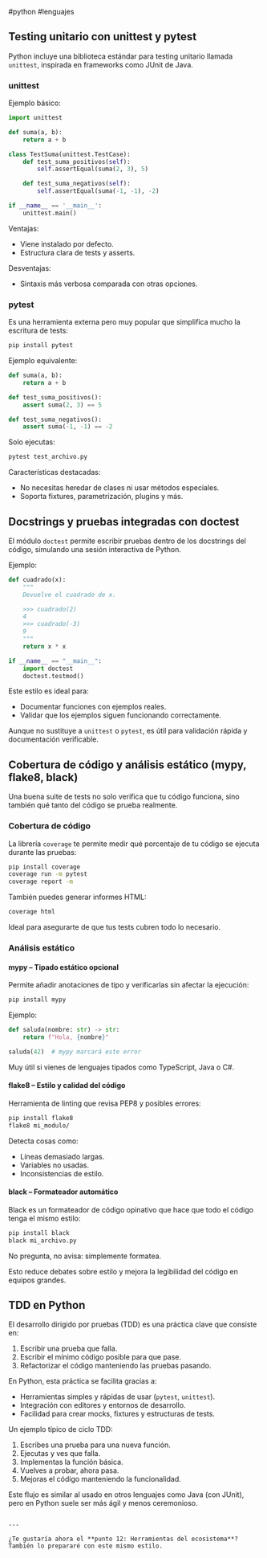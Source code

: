 #python #lenguajes

## Testing unitario con unittest y pytest

Python incluye una biblioteca estándar para testing unitario llamada `unittest`, inspirada en frameworks como JUnit de Java.

### unittest

Ejemplo básico:

```python
import unittest

def suma(a, b):
    return a + b

class TestSuma(unittest.TestCase):
    def test_suma_positivos(self):
        self.assertEqual(suma(2, 3), 5)

    def test_suma_negativos(self):
        self.assertEqual(suma(-1, -1), -2)

if __name__ == '__main__':
    unittest.main()
```

Ventajas:
- Viene instalado por defecto.
- Estructura clara de tests y asserts.

Desventajas:
- Sintaxis más verbosa comparada con otras opciones.

### pytest

Es una herramienta externa pero muy popular que simplifica mucho la escritura de tests:

```bash
pip install pytest
```

Ejemplo equivalente:

```python
def suma(a, b):
    return a + b

def test_suma_positivos():
    assert suma(2, 3) == 5

def test_suma_negativos():
    assert suma(-1, -1) == -2
```

Solo ejecutas:

```bash
pytest test_archivo.py
```

Características destacadas:
- No necesitas heredar de clases ni usar métodos especiales.
- Soporta fixtures, parametrización, plugins y más.

## Docstrings y pruebas integradas con doctest

El módulo `doctest` permite escribir pruebas dentro de los docstrings del código, simulando una sesión interactiva de Python.

Ejemplo:

```python
def cuadrado(x):
    """
    Devuelve el cuadrado de x.

    >>> cuadrado(2)
    4
    >>> cuadrado(-3)
    9
    """
    return x * x

if __name__ == "__main__":
    import doctest
    doctest.testmod()
```

Este estilo es ideal para:
- Documentar funciones con ejemplos reales.
- Validar que los ejemplos siguen funcionando correctamente.

Aunque no sustituye a `unittest` o `pytest`, es útil para validación rápida y documentación verificable.

## Cobertura de código y análisis estático (mypy, flake8, black)

Una buena suite de tests no solo verifica que tu código funciona, sino también qué tanto del código se prueba realmente.

### Cobertura de código

La librería `coverage` te permite medir qué porcentaje de tu código se ejecuta durante las pruebas:

```bash
pip install coverage
coverage run -m pytest
coverage report -m
```

También puedes generar informes HTML:

```bash
coverage html
```

Ideal para asegurarte de que tus tests cubren todo lo necesario.

### Análisis estático

#### mypy – Tipado estático opcional

Permite añadir anotaciones de tipo y verificarlas sin afectar la ejecución:

```bash
pip install mypy
```

Ejemplo:

```python
def saluda(nombre: str) -> str:
    return f"Hola, {nombre}"

saluda(42)  # mypy marcará este error
```

Muy útil si vienes de lenguajes tipados como TypeScript, Java o C#.

#### flake8 – Estilo y calidad del código

Herramienta de linting que revisa PEP8 y posibles errores:

```bash
pip install flake8
flake8 mi_modulo/
```

Detecta cosas como:
- Líneas demasiado largas.
- Variables no usadas.
- Inconsistencias de estilo.

#### black – Formateador automático

Black es un formateador de código opinativo que hace que todo el código tenga el mismo estilo:

```bash
pip install black
black mi_archivo.py
```

No pregunta, no avisa: simplemente formatea.

Esto reduce debates sobre estilo y mejora la legibilidad del código en equipos grandes.

## TDD en Python

El desarrollo dirigido por pruebas (TDD) es una práctica clave que consiste en:

1. Escribir una prueba que falla.
2. Escribir el mínimo código posible para que pase.
3. Refactorizar el código manteniendo las pruebas pasando.

En Python, esta práctica se facilita gracias a:
- Herramientas simples y rápidas de usar (`pytest`, `unittest`).
- Integración con editores y entornos de desarrollo.
- Facilidad para crear mocks, fixtures y estructuras de tests.

Un ejemplo típico de ciclo TDD:

1. Escribes una prueba para una nueva función.
2. Ejecutas y ves que falla.
3. Implementas la función básica.
4. Vuelves a probar, ahora pasa.
5. Mejoras el código manteniendo la funcionalidad.

Este flujo es similar al usado en otros lenguajes como Java (con JUnit), pero en Python suele ser más ágil y menos ceremonioso.

```

---

¿Te gustaría ahora el **punto 12: Herramientas del ecosistema**? También lo prepararé con este mismo estilo.